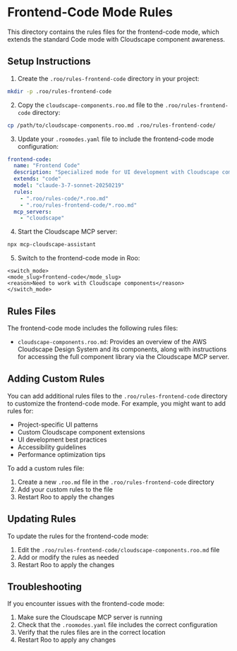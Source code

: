 # Frontend-Code Mode Rules

This directory contains the rules files for the frontend-code mode, which extends the standard Code mode with Cloudscape component awareness.

## Setup Instructions

1. Create the `.roo/rules-frontend-code` directory in your project:

```bash
mkdir -p .roo/rules-frontend-code
```

2. Copy the `cloudscape-components.roo.md` file to the `.roo/rules-frontend-code` directory:

```bash
cp /path/to/cloudscape-components.roo.md .roo/rules-frontend-code/
```

3. Update your `.roomodes.yaml` file to include the frontend-code mode configuration:

```yaml
frontend-code:
  name: "Frontend Code"
  description: "Specialized mode for UI development with Cloudscape components"
  extends: "code"
  model: "claude-3-7-sonnet-20250219"
  rules:
    - ".roo/rules-code/*.roo.md"
    - ".roo/rules-frontend-code/*.roo.md"
  mcp_servers:
    - "cloudscape"
```

4. Start the Cloudscape MCP server:

```bash
npx mcp-cloudscape-assistant
```

5. Switch to the frontend-code mode in Roo:

```
<switch_mode>
<mode_slug>frontend-code</mode_slug>
<reason>Need to work with Cloudscape components</reason>
</switch_mode>
```

## Rules Files

The frontend-code mode includes the following rules files:

- `cloudscape-components.roo.md`: Provides an overview of the AWS Cloudscape Design System and its components, along with instructions for accessing the full component library via the Cloudscape MCP server.

## Adding Custom Rules

You can add additional rules files to the `.roo/rules-frontend-code` directory to customize the frontend-code mode. For example, you might want to add rules for:

- Project-specific UI patterns
- Custom Cloudscape component extensions
- UI development best practices
- Accessibility guidelines
- Performance optimization tips

To add a custom rules file:

1. Create a new `.roo.md` file in the `.roo/rules-frontend-code` directory
2. Add your custom rules to the file
3. Restart Roo to apply the changes

## Updating Rules

To update the rules for the frontend-code mode:

1. Edit the `.roo/rules-frontend-code/cloudscape-components.roo.md` file
2. Add or modify the rules as needed
3. Restart Roo to apply the changes

## Troubleshooting

If you encounter issues with the frontend-code mode:

1. Make sure the Cloudscape MCP server is running
2. Check that the `.roomodes.yaml` file includes the correct configuration
3. Verify that the rules files are in the correct location
4. Restart Roo to apply any changes
